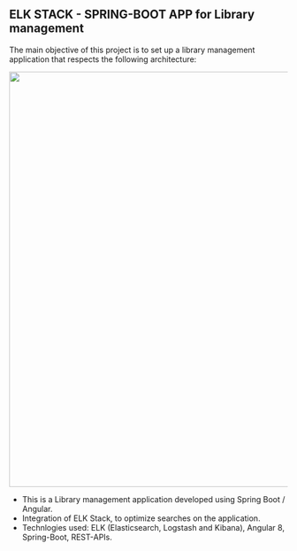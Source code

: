 ## ELK STACK - SPRING-BOOT APP for Library management

The main objective of this project is to set up a library management application that respects the following architecture:

<p align="center">
  <img src="https://user-images.githubusercontent.com/48560744/101241769-596cef00-36f9-11eb-83e6-031573e45d10.png" width="750">

</p>


- This is a Library management application developed using Spring Boot / Angular.
- Integration of ELK Stack, to optimize searches on the application.
- Technlogies used: ELK (Elasticsearch, Logstash and Kibana), Angular 8, Spring-Boot, REST-APIs.




